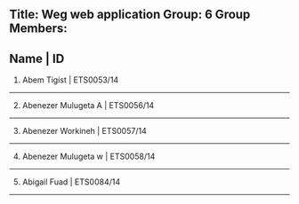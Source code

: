 Title: Weg web application
Group: 6 
Group Members:
--------------------------------------------------------
Name                         |          ID
--------------------------------------------------------
1. Abem Tigist               |          ETS0053/14
--------------------------------------------------------
2. Abenezer Mulugeta A       |          ETS0056/14
--------------------------------------------------------
3. Abenezer Workineh         |          ETS0057/14
--------------------------------------------------------
4. Abenezer Mulugeta w       |          ETS0058/14
--------------------------------------------------------
5. Abigail Fuad              |          ETS0084/14
--------------------------------------------------------
   
